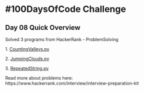 


> <!DOCTYPE html>
<html>
<body>
<h1>#100DaysOfCode Challenge</h1>
<h2>Day 08 Quick Overview</h2>
<p>Solved 3 programs from HackerRank - ProblemSolving</p>
<p>1. <a href="CountingValleys.py">CountingValleys.py</a></p>
<p>2. <a href="JumpingClouds.py">JumpingClouds.py</a></p>
<p>3. <a href="Repeatedstring.py">RepeatedString.py</a></p>
</body>
<p>Read more about problems here: <a hrerf='https://www.hackerrank.com/interview/interview-preparation-kit'>https://www.hackerrank.com/interview/interview-preparation-kit</a></p>
</html>
